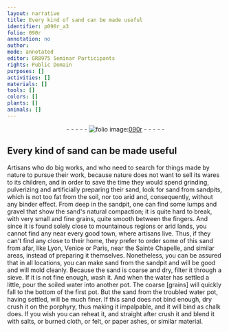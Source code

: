 ```yaml
---
layout: narrative
title: Every kind of sand can be made useful
identifier: p090r_a3
folio: 090r
annotation: no
author:
mode: annotated
editor: GR8975 Seminar Participants
rights: Public Domain
purposes: []
activities: []
materials: []
tools: []
colors: []
plants: []
animals: []
---
```


 <div class="folio" align="center">- - - - - <a href="http://gallica.bnf.fr/ark:/12148/btv1b10500001g/f185.image" target="_blank"><img src="https://cu-mkp.github.io/GR8975-edition/assets/photo-icon.png" alt="folio image: " style="display:inline-block; margin-bottom:-3px;"/>090r</a> - - - - - </div> 

## Every kind of sand can be made useful

 
 Artisans who do big works, and who need to search for things made by nature to pursue their work, because nature does not want to sell its wares to its children, and in order to save the time they would spend grinding, pulverizing and artificially preparing their sand, look for sand from sandpits, which is not too fat from the soil, nor too arid and, consequently, without any binder effect. From deep in the sandpit, one can find some lumps and gravel that show the sand's natural compaction; it is quite hard to break, with very small and fine grains, quite smooth between the fingers. And since it is found solely close to mountainous regions or arid lands, you cannot find any near every good town, where artisans live. Thus, if they can't find any close to their home, they prefer to order some of this sand from afar, like Lyon, Venice or Paris, near the Sainte Chapelle, and similar areas, instead of preparing it themselves. Nonetheless, you can be assured that in all locations, you can make sand from the sandpit and will be good and will mold cleanly. Because the sand is coarse and dry, filter it through a sieve. If it is not fine enough, wash it. And when the water has settled a little, pour the soiled water into another pot. The coarse [grains] will quickly fall to the bottom of the first pot. But the sand from the troubled water pot, having settled, will be much finer. If this sand does not bind enough, dry crush it on the porphyry, thus making it impalpable, and it will bind as chalk does. If you wish you can reheat it, and straight after crush it and blend it with salts, or burned cloth, or felt, or paper ashes, or similar material. 
 